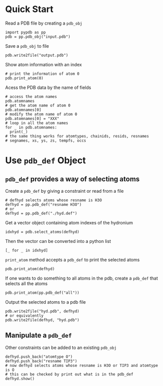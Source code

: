 # Quick Start
Read a PDB file by creating a `pdb_obj`
```
import pypdb as pp
pdb = pp.pdb_obj("input.pdb")
```
Save a `pdb_obj` to file
```
pdb.write2file("output.pdb")
```
Show atom information with an index
```
# print the information of atom 0
pdb.print_atom(0)
```
Acess the PDB data by the name of fields
```
# access the atom names
pdb.atomnames
# get the atom name of atom 0
pdb.atomnames[0]
# modify the atom name of atom 0
pdb.atomnames[0] = "XXX"
# loop in all the atom names
for _ in pdb.atomnames:
  print(_)
# the same thing works for atomtypes, chainids, resids, resnames
# segnames, xs, ys, zs, tempfs, occs
```
# Use `pdb_def` Object
## `pdb_def` provides a way of selecting atoms
Create a `pdb_def` by giving a constraint or read from a file
```
# defhyd selects atoms whose resname is H3O
defhyd = pp.pdb_def("resname H3O")
# or 
defhyd = pp.pdb_def("./hyd.def")
```
Get a vector object containing atom indexes of the hydronium
```
idxhyd = pdb.select_atoms(defhyd)
```
Then the vector can be converted into a python list
```
[_ for _ in idxhyd]
```
`print_atom` method accepts a `pdb_def` to print the selected atoms
```
pdb.print_atom(defhyd)
```
If one wants to do something to all atoms in the pdb, create a `pdb_def` that selects all the atoms
```
pdb.print_atom(pp.pdb_def("all"))
```
Output the selected atoms to a pdb file
```
pdb.write2file("hyd.pdb", defhyd)
# or equivalently
pdb.write2file(defhyd, "hyd.pdb")
```
## Manipulate a `pdb_def`
Other constraints can be added to an existing `pdb_obj`
```
defhyd.push_back("atomtype O")
defhyd.push_back("resname TIP3")
# now defhyd selects atoms whose resname is H3O or TIP3 and atomtype is O
# this can be checked by print out what is in the pdb_def
defhyd.show()
```
